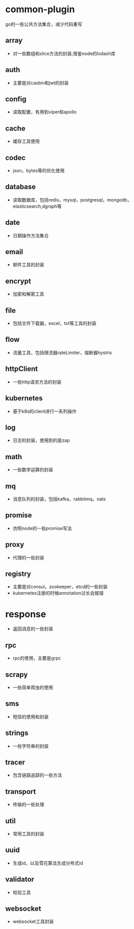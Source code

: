 # common-plugin
go的一些公共方法集合，减少代码重写

## array
- 对一些数组和slice方法的封装,借鉴node的lodash库

## auth
- 主要是对casbin和jwt的封装

## config
- 读取配置，有用到viper和apollo

## cache
- 缓存工具使用

## codec
- json，bytes等的优化使用

## database
- 读取数据库，包括redis，mysql，postgresql，mongodb，elasticsearch,dgraph等

## date
- 日期操作方法集合

## email
- 邮件工具的封装

## encrypt
- 加密和解密工具

## file
- 包括文件下载器，excel，txt等工具的封装

## flow
- 流量工具，包括限流器rateLimiter，熔断器hystrix

## httpClient
- 一些http请求方法的封装

## kubernetes
- 基于k8s的client进行一系列操作

## log
- 日志的封装，使用到的是zap

## math
- 一些数学运算的封装

## mq
- 消息队列的封装，包括kafka，rabbitmq，nats

## promise
- 仿照node的一些promise写法

## proxy
- 代理的一些封装

## registry
- 主要是对consul，zookeeper，etcd的一些封装
- kubernetes注册的时候annotation过长会报错

# response
- 返回消息的一些封装

## rpc
- rpc的使用，主要是grpc

## scrapy
- 一些简单爬虫的使用

## sms
- 短信的使用和封装

## strings
- 一些字符串的封装

## tracer
- 包含链路追踪的一些方法

## transport
- 传输的一些处理

## util
- 常用工具的封装

## uuid
- 生成id，以及雪花算法生成分布式id

## validator
- 校验工具

## websocket
- websocket工具封装







